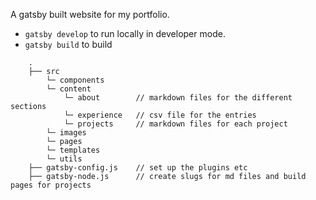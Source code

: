 A gatsby built website for my portfolio.

- `gatsby develop` to run locally in developer mode.
- `gatsby build` to build

```
    .
    ├── src
        └─ components
        └─ content
            └─ about        // markdown files for the different sections
            └─ experience   // csv file for the entries
            └─ projects     // markdown files for each project
        └─ images
        └─ pages
        └─ templates
        └─ utils
    ├── gatsby-config.js    // set up the plugins etc
    ├── gatsby-node.js      // create slugs for md files and build pages for projects
```
